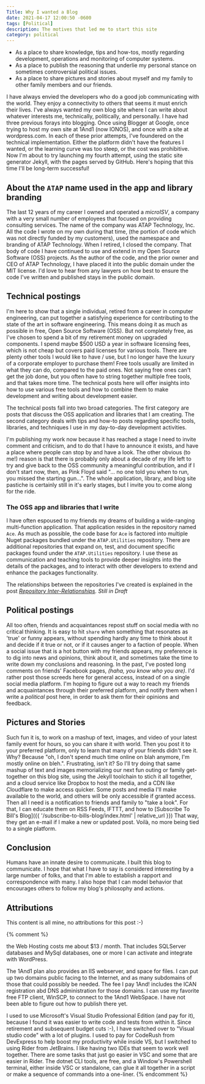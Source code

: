 ```yaml
---
Title: Why I wanted a Blog
date: 2021-04-17 12:00:50 -0600
tags: [Political]
description: The motives that led me to start this site
category: political
---
```

- As a place to share knowledge, tips and how-tos, mostly regarding development, operations and monitoring of computer systems.
- As a place to publish the reasoning that underlie my personal stance on sometimes controversial political issues.
- As a place to share pictures and stories about myself and my family to other family members and our friends.
<!--EndExcerpt-->

I have always envied the developers who do a good job communicating with the world. They enjoy a connectivity to others that seems it must enrich their lives. I've always wanted my own blog site where I can write about whatever interests me, technically, politically, and personally. I have had three previous forays into blogging. Once using Blogger at Google, once trying to host my own site at 1And1 (now IONOS), and once with a site at wordpress.com. In each of these prior attempts, I've foundered on the technical implementation. Either the platform didn't have the features I wanted, or the learning curve was too steep, or the cost was prohibitive. Now I'm about to try launching my fourth attempt, using the static site generator Jekyll, with the pages served by GitHub. Here's hoping that this time I'll be long-term successful!

## About the `ATAP` name used in the app and library branding

The last 12 years of my career I owned and operated a *microISV*, a company with a very small number of employees that focused on providing consulting services. The name of the company was ATAP Technology, Inc. All the code I wrote on my own during that time, (the portion of code which was not directly funded by my customers), used the namespace and branding of ATAP Technology. When I retired, I closed the company. That body of code I have continued to use and extend in my Open Source Software (OSS) projects. As the author of the code, and the prior owner and CEO of ATAP Technology, I have placed it into the public domain under the MIT license. I'd love to hear from any lawyers on how best to ensure the code I've written and published stays in the public domain.

## Technical postings

I'm here to show that a single individual, retired from a career in computer engineering, can put together a satisfying experience for contributing to the state of the art in software engineering. This means doing it as much as possible in free, Open Source Software (OSS). But not completely free, as I've chosen to spend a bit of my retirement money on upgraded components. I spend maybe $500 USD a year in software licensing fees, which is not cheap but covers paid licenses for various tools. There are plenty other tools I would like to have / use, but I no longer have the luxury of a corporate employer to purchase them! Free tools usually are limited in what they can do, compared to the paid ones. Not saying free ones can't get the job done, but you often have to string together multiple free tools, and that takes more time. The technical posts here will offer insights into how to use various free tools and how to combine them to make development and writing about development easier.

The technical posts fall into two broad categories. The first category are posts that discuss the OSS application and libraries that I am creating. The second category deals with tips and how-to posts regarding specific tools, libraries, and techniques I use in my day-to-day development activities.

I'm publishing my work now because it has reached a stage I need to invite comment and criticism, and to do that I have to announce it exists, and have a place where people can stop by and have a look. The other obvious (to me!) reason is that there is probably only about a decade of my life left to try and give back to the OSS community a meaningful contribution, and if I don't start now, then, as Pink Floyd said "... no one told you when to run, you missed the starting gun...". The whole application, library, and blog site pastiche is certainly still in it's early stages, but I invite you to come along for the ride.

### The OSS app and libraries that I write

I have often espoused to my friends my dreams of building a wide-ranging multi-function application. That application resides in the repository named `Ace`. As much as possible, the code base for `Ace` is factored into multiple Nuget packages bundled under the `ATAP.Utilities` repository. There are additional repositories that expand on, test, and document specific packages found under the `ATAP.Utilities` repository. I use these as communication and teaching tools to provide deeper insights into the details of the packages, and to interact with other developers to extend and enhance the packages functionality.

The relationships between the repositories I've created is explained in the post *[Repository Inter-Relationships](https://ToDo:). Still in Draft*

## Political postings

All too often, friends and acquaintances repost stuff on social media with no critical thinking. It is easy to hit `share` when something that resonates as 'true' or funny appears, without spending hardly any time to think about it and decide if it true or not, or if it causes anger to a faction of people. When a social issue that is a hot button with my friends appears, my preference is to dig into news and opinions, think about it, and sometimes take the time to write down my conclusions and reasoning. In the past, I've posted long comments on friends' Facebook pages, *(haha, you know who you are)*. I'd rather post those screeds here for general access, instead of on a single social media platform.  I'm hoping to figure out a way to reach my friends and acquaintances through their preferred platform, and notify them when I write a *political* post here, in order to ask them for their opinions and feedback.

## Pictures and Stories

Such fun it is, to work on a mashup of text, images, and video of your latest family event for hours, so you can share it with world. Then you post it to your preferred platform, only to learn that many of your friends didn't see it. Why? Because "oh, I don't spend much time online on blah anymore, I'm mostly online on bleh.". Frustrating, isn't it? So I'll try doing that same mashup of text and images memorializing our next fun outing or family get-together on this blog site, using the Jekyll toolchain to stich it all together, and a cloud service like Dropbox to host the media, and a CDN like Cloudflare to make access quicker. Some posts and media I'll make available to the world, and others will be only accessible if granted access. Then all I need is a notification to friends and family to "take a look". For that, I can educate them on RSS Feeds, IFTTT, and how to [Subscribe To Bill's Blog]({{ '/subscribe-to-bills-blog/index.html' | relative_url }}) That way, they get an e-mail if I make a new or updated post. Voilà, no more being tied to a single platform.

## Conclusion

Humans have an innate desire to communicate. I built this blog to communicate. I hope that what I have to say is considered interesting by a large number of folks, and that I'm able to establish a rapport and correspondence with many. I also hope that I can model behavior that encourages others to follow my blog's philosophy and actions.

## Attributions

This content is all mine, no attributions for this post :-)

{% comment %}

the Web Hosting costs me about $13 / month. That includes SQLServer databases and MySql databases, one or more I can activate and integrate with WordPress.

The 1And1 plan also provides an IIS webserver, and space for files. I can put up two domains public facing to the Internet, and as many subdomains of those that could possibly be needed. The fee I pay 1And! includes the ICAN registration abd DNS administration for those domains. I can use my favorite free FTP client, WinSCP, to connect to the 1And1 WebSpace. I have not been able to figure out how to publish there yet.

I used to use Microsoft's Visual Studio  Professional Edition (and pay for it), because I found it was easier to write code and tests from within it. Since retirement and subsequent budget cuts :-), I have switched over to "Visual studio code" with a lot of plugins. I used to pay for CodeRush from DevExpress to help boost my productivity while inside VS, but I switched to using Rider from JetBrains. I like having two IDEs that seem to work well together. There are some tasks that just go easier in VSC and some that are easier in Rider. The dotnet CLI tools, are free, and a Window's Powershell terminal, either inside VSC or standalone, can glue it all together in a script or make a sequence of commands into a one-liner.
{% endcomment %}
